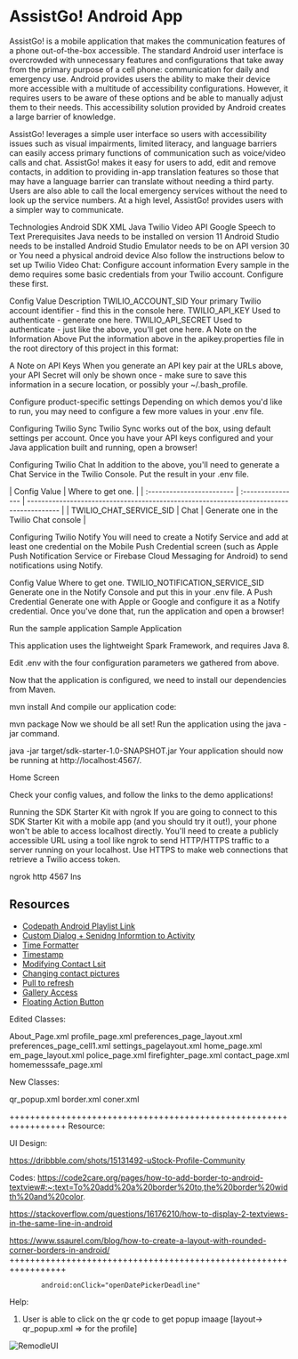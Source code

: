 # AssistGo! Android App
AssistGo! is a mobile application that makes the communication features of a phone out-of-the-box accessible. The standard Android user interface is overcrowded with unnecessary features and configurations that take away from the primary purpose of a cell phone: communication for daily and emergency use. Android provides users the ability to make their device more accessible with a multitude of accessibility configurations. However, it requires users to be aware of these options and be able to manually adjust them to their needs. This accessibility solution provided by Android creates a large barrier of knowledge.

AssistGo! leverages a simple user interface so users with accessibility issues such as visual impairments, limited literacy, and language barriers can easily access primary functions of communication such as voice/video calls and chat. AssistGo! makes it easy for users to add, edit and remove contacts, in addition to providing in-app translation features so those that may have a language barrier can translate without needing a third party. Users are also able to call the local emergency services without the need to look up the service numbers. At a high level, AssistGo! provides users with a simpler way to communicate.

Technologies
Android SDK
XML
Java
Twilio Video API
Google Speech to Text
Prerequisites
Java needs to be installed on version 11
Android Studio needs to be installed
Android Studio Emulator needs to be on API version 30 or You need a physical android device
Also follow the instructions below to set up Twilio Video Chat:
Configure account information
Every sample in the demo requires some basic credentials from your Twilio account. Configure these first.

Config Value	Description
TWILIO_ACCOUNT_SID	Your primary Twilio account identifier - find this in the console here.
TWILIO_API_KEY	Used to authenticate - generate one here.
TWILIO_API_SECRET	Used to authenticate - just like the above, you'll get one here.
A Note on the Information Above
Put the information above in the apikey.properties file in the root directory of this project in this format:



A Note on API Keys
When you generate an API key pair at the URLs above, your API Secret will only be shown once - make sure to save this information in a secure location, or possibly your ~/.bash_profile.

Configure product-specific settings
Depending on which demos you'd like to run, you may need to configure a few more values in your .env file.

Configuring Twilio Sync
Twilio Sync works out of the box, using default settings per account. Once you have your API keys configured and your Java application built and running, open a browser!

Configuring Twilio Chat
In addition to the above, you'll need to generate a Chat Service in the Twilio Console. Put the result in your .env file.

| Config Value | Where to get one. | | :------------------------ | :---------------- | --------------------------------------------------------------------------------------- | | TWILIO_CHAT_SERVICE_SID | Chat | Generate one in the Twilio Chat console |

Configuring Twilio Notify
You will need to create a Notify Service and add at least one credential on the Mobile Push Credential screen (such as Apple Push Notification Service or Firebase Cloud Messaging for Android) to send notifications using Notify.

Config Value	Where to get one.
TWILIO_NOTIFICATION_SERVICE_SID	Generate one in the Notify Console and put this in your .env file.
A Push Credential	Generate one with Apple or Google and configure it as a Notify credential.
Once you've done that, run the application and open a browser!

Run the sample application
Sample Application

This application uses the lightweight Spark Framework, and requires Java 8.

Edit .env with the four configuration parameters we gathered from above.

Now that the application is configured, we need to install our dependencies from Maven.

mvn install
And compile our application code:

mvn package
Now we should be all set! Run the application using the java -jar command.

java -jar target/sdk-starter-1.0-SNAPSHOT.jar
Your application should now be running at http://localhost:4567/.

Home Screen

Check your config values, and follow the links to the demo applications!

Running the SDK Starter Kit with ngrok
If you are going to connect to this SDK Starter Kit with a mobile app (and you should try it out!), your phone won't be able to access localhost directly. You'll need to create a publicly accessible URL using a tool like ngrok to send HTTP/HTTPS traffic to a server running on your localhost. Use HTTPS to make web connections that retrieve a Twilio access token.

ngrok http 4567
Ins

## Resources
- [Codepath Android Playlist Link](https://www.youtube.com/playlist?list=PLrT2tZ9JRrf6_UwKHwI5bzZTn2Qw4zf_F)
- [Custom Dialog + Senidng Informtion to Activity](https://www.youtube.com/watch?v=ARezg1D9Zd0&t=389s&ab_channel=CodinginFlow)
- [Time Formatter](https://github.com/nesquena/TimeFormatter)
- [Timestamp](https://www.youtube.com/watch?v=7QVr5SgpVog)
- [Modifying Contact Lsit](https://www.dev2qa.com/how-to-update-delete-android-contacts-programmatically/)
- [Changing contact pictures](https://stackoverflow.com/questions/17789256/change-contact-picture-programmatically)
- [Pull to refresh](https://guides.codepath.org/android/Implementing-Pull-to-Refresh-Guide)
- [Gallery Access](https://www.youtube.com/watch?v=HtS-qI54GKk)
- [Floating Action Button](https://guides.codepath.org/android/Floating-Action-Buttons)


Edited Classes:

About_Page.xml
profile_page.xml
preferences_page_layout.xml
preferences_page_cell1.xml
settings_pagelayout.xml
home_page.xml
em_page_layout.xml
police_page.xml
firefighter_page.xml
contact_page.xml
homemesssafe_page.xml

New Classes:

qr_popup.xml
border.xml
coner.xml

+++++++++++++++++++++++++++++++++++++++++++++++++++++++++++++++++
Resource:

UI Design: 

https://dribbble.com/shots/15131492-uStock-Profile-Community

Codes: 
https://code2care.org/pages/how-to-add-border-to-android-textview#:~:text=To%20add%20a%20border%20to,the%20border%20width%20and%20color.

https://stackoverflow.com/questions/16176210/how-to-display-2-textviews-in-the-same-line-in-android

https://www.ssaurel.com/blog/how-to-create-a-layout-with-rounded-corner-borders-in-android/
+++++++++++++++++++++++++++++++++++++++++++++++++++++++++++++++++


            android:onClick="openDatePickerDeadline"



Help: 
1) User is able to click on the qr code to get popup imaage [layout-> qr_popup.xml => for the profile]


![RemodleUI](https://user-images.githubusercontent.com/45721682/166282587-4d142763-47b9-4cef-bdb8-a12cc3515350.gif)

